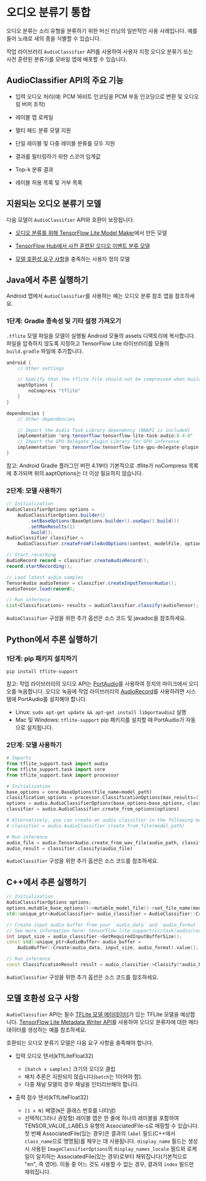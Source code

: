 # 오디오 분류기 통합

오디오 분류는 소리 유형을 분류하기 위한 머신 러닝의 일반적인 사용 사례입니다. 예를 들어 노래로 새의 종을 식별할 수 있습니다.

작업 라이브러리 `AudioClassifier` API를 사용하여 사용자 지정 오디오 분류기 또는 사전 훈련된 분류기를 모바일 앱에 배포할 수 있습니다.

## AudioClassifier API의 주요 기능

- 입력 오디오 처리(예: PCM 16비트 인코딩을 PCM 부동 인코딩으로 변환 및 오디오 링 버퍼 조작)

- 레이블 맵 로케일

- 멀티 헤드 분류 모델 지원

- 단일 레이블 및 다중 레이블 분류를 모두 지원

- 결과를 필터링하기 위한 스코어 임계값

- Top-k 분류 결과

- 레이블 허용 목록 및 거부 목록

## 지원되는 오디오 분류기 모델

다음 모델이 `AudioClassifier` API와 호환이 보장됩니다.

- [오디오 분류를 위해 TensorFlow Lite Model Maker](https://www.tensorflow.org/lite/api_docs/python/tflite_model_maker/audio_classifier)에서 만든 모델

- [TensorFlow Hub에서 사전 훈련된 오디오 이벤트 분류 모델](https://tfhub.dev/google/lite-model/yamnet/classification/tflite/1)

- [모델 호환성 요구 사항](#model-compatibility-requirements)을 충족하는 사용자 정의 모델

## Java에서 추론 실행하기

Android 앱에서 <code>AudioClassifier</code>를 사용하는 예는 <a>오디오 분류 참조 앱</a>을 참조하세요.

### 1단계: Gradle 종속성 및 기타 설정 가져오기

`.tflite` 모델 파일을 모델이 실행될 Android 모듈의 assets 디렉토리에 복사합니다. 파일을 압축하지 않도록 지정하고 TensorFlow Lite 라이브러리를 모듈의 `build.gradle` 파일에 추가합니다.

```java
android {
    // Other settings

    // Specify that the tflite file should not be compressed when building the APK package.
    aaptOptions {
        noCompress "tflite"
    }
}

dependencies {
    // Other dependencies

    // Import the Audio Task Library dependency (NNAPI is included)
    implementation 'org.tensorflow:tensorflow-lite-task-audio:0.4.0'
    // Import the GPU delegate plugin Library for GPU inference
    implementation 'org.tensorflow:tensorflow-lite-gpu-delegate-plugin:0.4.0'
}
```

참고: Android Gradle 플러그인 버전 4.1부터 기본적으로 .tflite가 noCompress 목록에 추가되며 위의 aaptOptions는 더 이상 필요하지 않습니다.

### 2단계: 모델 사용하기

```java
// Initialization
AudioClassifierOptions options =
    AudioClassifierOptions.builder()
        .setBaseOptions(BaseOptions.builder().useGpu().build())
        .setMaxResults(1)
        .build();
AudioClassifier classifier =
    AudioClassifier.createFromFileAndOptions(context, modelFile, options);

// Start recording
AudioRecord record = classifier.createAudioRecord();
record.startRecording();

// Load latest audio samples
TensorAudio audioTensor = classifier.createInputTensorAudio();
audioTensor.load(record);

// Run inference
List<Classifications> results = audioClassifier.classify(audioTensor);
```

<code>AudioClassifier</code> 구성을 위한 추가 옵션은 <a>소스 코드 및 javadoc</a>을 참조하세요.

## Python에서 추론 실행하기

### 1단계: pip 패키지 설치하기

```
pip install tflite-support
```

참고: 작업 라이브러리의 오디오 API는 [PortAudio](http://www.portaudio.com/docs/v19-doxydocs/index.html)를 사용하여 장치의 마이크에서 오디오를 녹음합니다. 오디오 녹음에 작업 라이브러리의 [AudioRecord](/lite/api_docs/python/tflite_support/task/audio/AudioRecord)를 사용하려면 시스템에 PortAudio를 설치해야 합니다.

- Linux: `sudo apt-get update && apt-get install libportaudio2` 실행
- Mac 및 Windows: `tflite-support` pip 패키지를 설치할 때 PortAudio가 자동으로 설치됩니다.

### 2단계: 모델 사용하기

```python
# Imports
from tflite_support.task import audio
from tflite_support.task import core
from tflite_support.task import processor

# Initialization
base_options = core.BaseOptions(file_name=model_path)
classification_options = processor.ClassificationOptions(max_results=2)
options = audio.AudioClassifierOptions(base_options=base_options, classification_options=classification_options)
classifier = audio.AudioClassifier.create_from_options(options)

# Alternatively, you can create an audio classifier in the following manner:
# classifier = audio.AudioClassifier.create_from_file(model_path)

# Run inference
audio_file = audio.TensorAudio.create_from_wav_file(audio_path, classifier.required_input_buffer_size)
audio_result = classifier.classify(audio_file)
```

<code>AudioClassifier</code> 구성을 위한 추가 옵션은 <a>소스 코드</a>를 참조하세요.

## C++에서 추론 실행하기

```c++
// Initialization
AudioClassifierOptions options;
options.mutable_base_options()->mutable_model_file()->set_file_name(model_path);
std::unique_ptr<AudioClassifier> audio_classifier = AudioClassifier::CreateFromOptions(options).value();

// Create input audio buffer from your `audio_data` and `audio_format`.
// See more information here: tensorflow_lite_support/cc/task/audio/core/audio_buffer.h
int input_size = audio_classifier->GetRequiredInputBufferSize();
const std::unique_ptr<AudioBuffer> audio_buffer =
    AudioBuffer::Create(audio_data, input_size, audio_format).value();

// Run inference
const ClassificationResult result = audio_classifier->Classify(*audio_buffer).value();
```

<code>AudioClassifier</code> 구성을 위한 추가 옵션은 <a>소스 코드</a>를 참조하세요.

## 모델 호환성 요구 사항

`AudioClassifier` API는 필수 [TFLite 모델 메타데이터](../../models/convert/metadata.md)가 있는 TFLite 모델을 예상합니다. [TensorFlow Lite Metadata Writer API](../../models/convert/metadata_writer_tutorial.ipynb#audio_classifiers)를 사용하여 오디오 분류자에 대한 메타데이터를 생성하는 예를 참조하세요.

호환되는 오디오 분류기 모델은 다음 요구 사항을 충족해야 합니다.

- 입력 오디오 텐서(kTfLiteFloat32)

    - `[batch x samples]` 크기의 오디오 클립
    - 배치 추론은 지원되지 않습니다(`batch`는 1이어야 함).
    - 다중 채널 모델의 경우 채널을 인터리브해야 합니다.

- 출력 점수 텐서(kTfLiteFloat32)

    - `[1 x N]` 배열(`N`은 클래스 번호를 나타냄)
    - 선택적(그러나 권장함) 레이블 맵은 한 줄에 하나의 레이블을 포함하여 TENSOR_VALUE_LABELS 유형의 AssociatedFile-s로 매핑할 수 있습니다. 첫 번째 AssociatedFile(있는 경우)은 결과의 `label` 필드(C++에서 `class_name`으로 명명됨)를 채우는 데 사용됩니다. `display_name` 필드는 생성 시 사용된 `ImageClassifierOptions`의 `display_names_locale` 필드와 로케일이 일치하는 AssociatedFile(있는 경우)로부터 채워집니다(기본적으로 "en", 즉 영어). 이들 중 어느 것도 사용할 수 없는 경우, 결과의 `index` 필드만 채워집니다.
